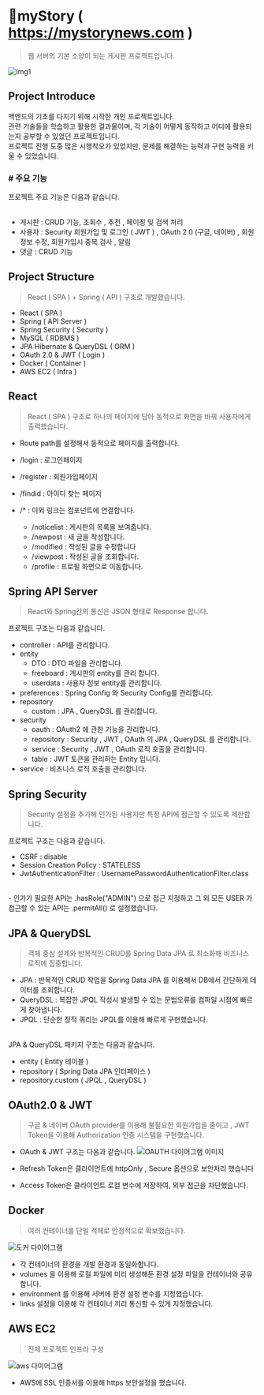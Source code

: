# 📎myStory ( https://mystorynews.com )
> 웹 서버의 기본 소양이 되는 게시판 프로젝트입니다.

![img1](https://user-images.githubusercontent.com/49367338/196038573-aee974a6-edba-4118-9c29-e71a518ce945.png)

<h2>Project Introduce</h2>
백엔드의 기초를 다지기 위해 시작한 개인 프로젝트입니다.<br/>
관련 기술들을 학습하고 활용한 결과물이며, 각 기술이 어떻게 동작하고 어디에 활용되는지 공부할 수 있었던 프로젝트입니다.<br/>
프로젝트 진행 도중 많은 시행착오가 있었지만, 문제를 해결하는 능력과 구현 능력을 키울 수 있었습니다.<br/>

<h3># 주요 기능</h3>
프로젝트 주요 기능은 다음과 같습니다.<br/><br/>

- 게시판 : CRUD 기능, 조회수 , 추천 , 페이징 및 검색 처리
- 사용자 : Security 회원가입 및 로그인 ( JWT ) , OAuth 2.0 (구글, 네이버) , 회원정보 수정, 회원가입시 중복 검사 , 알림
- 댓글 : CRUD 기능

<h2>Project Structure</h2>

> React ( SPA ) + Spring ( API ) 구조로 개발했습니다.

- React ( SPA )
- Spring ( API Server )
- Spring Security ( Security )
- MySQL ( RDBMS )
- JPA Hibernate & QueryDSL ( ORM )
- OAuth 2.0 & JWT ( Login )
- Docker ( Container )
- AWS EC2 ( Infra )

<h2>React</h2>

> React ( SPA ) 구조로 하나의 페이지에 담아 동적으로 화면을 바꿔 사용자에게 출력했습니다.

- Route path를 설정해서 동적으로 페이지를 출력합니다.

- /login : 로그인페이지
- /register : 회원가입페이지
- /findid : 아이디 찾는 페이지
- /* : 이외 링크는 <NoticeFrame /> 컴포넌트에 연결합니다.
  - /noticelist : 게시판의 목록을 보여줍니다.
  - /newpost : 새 글을 작성합니다.
  - /modified : 작성된 글을 수정합니다
  - /viewpost : 작성된 글을 조회합니다.
  - /profile : 프로필 화면으로 이동합니다.

<h2>Spring API Server</h2>

> React와 Spring간의 통신은 JSON 형태로 Response 합니다.

프로젝트 구조는 다음과 같습니다.<br/>
- controller : API를 관리합니다.<br/>
- entity<br/>
  - DTO : DTO 파일을 관리합니다.<br/>
  - freeboard : 게시판의 entity를 관리 합니다.<br/>
  - userdata : 사용자 정보 entity를 관리합니다.<br/>
- preferences : Spring Config 와 Security Config를 관리합니다. <br/>
- repository<br/>
  - custom : JPA , QueryDSL 를 관리합니다.<br/>
- security<br/>
  - oauth  : OAuth2 에 관한 기능을 관리합니다.<br/>
  - repository : Security , JWT , OAuth 의 JPA , QueryDSL 를 관리합니다.<br/>
  - service : Security , JWT , OAuth 로직 호출을 관리합니다.<br/>
  - table : JWT 토큰을 관리하는 Entity 입니다.<br/>
- service : 비즈니스 로직 호출을 관리합니다.<br/>

<h2>Spring Security</h2>

> Security 설정을 추가해 인가된 사용자만 특정 API에 접근할 수 있도록 제한합니다. 

프로젝트 구조는 다음과 같습니다.</br>
- CSRF : disable
- Session Creation Policy : STATELESS
- JwtAuthenticationFilter : UsernamePasswordAuthenticationFilter.class
</br>
- 인가가 필요한 API는 .hasRole("ADMIN") 으로 접근 지정하고 그 외 모든 USER 가 접근할 수 있는 API는 .permitAll() 로 설정했습니다.

<h2>JPA & QueryDSL</h2>

> 객체 중심 설계와 반복적인 CRUD를 Spring Data JPA 로 최소화해 비즈니스 로직에 집중합니다.

- JPA : 반복적인 CRUD 작업을 Spring Data JPA 를 이용해서 DB에서 간단하게 데이터를 조회합니다.
- QueryDSL : 복잡한 JPQL 작성시 발생할 수 있는 문법오류를 컴파일 시점에 빠르게 찾아냅니다.
- JPQL : 단순한 정적 쿼리는 JPQL를 이용해 빠르게 구현했습니다. 
</br>
JPA & QueryDSL 패키지 구조는 다음과 같습니다.</br>

- entity ( Entity 테이블 )</br>
- repository ( Spring Data JPA 인터페이스 )</br>
- repository.custom ( JPQL , QueryDSL )</br>

<h2>OAuth2.0 & JWT</h2>

> 구글 & 네이버 OAuth provider를 이용해 불필요한 회원가입을 줄이고 , JWT Token을 이용해 Authorization 인증 시스템을 구현했습니다.

- OAuth & JWT 구조는 다음과 같습니다.
![OAUTH 다이어그램 이미지](https://user-images.githubusercontent.com/49367338/196445612-29a83b05-44be-4628-a8f3-2223b551d826.png)

- Refresh Token은 클라이언트에 httpOnly , Secure 옵션으로 보안처리 했습니다
- Access Token은 클라이언트 로컬 변수에 저장하여, 외부 접근을 차단했습니다.

<h2>Docker</h2>

> 여러 컨테이너를 단일 객체로 안정적으로 확보했습니다.

![도커 다이어그램](https://user-images.githubusercontent.com/49367338/196452012-d1ac40b4-987f-4bb3-8717-33255ce338e9.png)

- 각 컨테이너의 환경을 개발 환경과 동일화합니다.
- volumes 을 이용해 로컬 파일에 미리 생성해둔 환경 설정 파일을 컨테이너와 공유합니다.
- environment 를 이용해 서버에 환경 설정 변수를 지정했습니다.
- links 설정을 이용해 각 컨테이너 끼리 통신할 수 있게 지정했습니다.

<h2>AWS EC2</h2>

> 전체 프로젝트 인프라 구성

![aws 다이어그램](https://user-images.githubusercontent.com/49367338/196463615-0289247c-9a73-4550-b894-e32d97ed8fec.png)

- AWS에 SSL 인증서를 이용해 https 보안설정을 했습니다.
